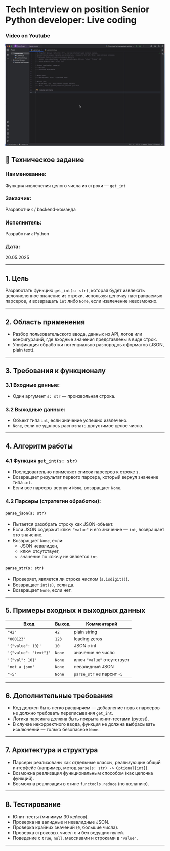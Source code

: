 # Tech Interview on position Senior Python developer: Live coding
### Video on Youtube
[![Watch the video](/video.jpg)](https://youtu.be/T-D1KVIuvjA)

## 📄 Техническое задание  
### Наименование:  
Функция извлечения целого числа из строки — `get_int`

### Заказчик:  
Разработчик / backend-команда  

### Исполнитель:  
Разработчик Python  

### Дата:  
20.05.2025  

---

## 1. **Цель**  
Разработать функцию `get_int(s: str)`, которая будет извлекать целочисленное значение из строки, используя цепочку настраиваемых парсеров, и возвращать `int` либо `None`, если извлечение невозможно.

---

## 2. **Область применения**  
- Разбор пользовательского ввода, данных из API, логов или конфигураций, где входные значения представлены в виде строк.
- Унификация обработки потенциально разнородных форматов (JSON, plain text).

---

## 3. **Требования к функционалу**

### 3.1 Входные данные:
- Один аргумент `s: str` — произвольная строка.

### 3.2 Выходные данные:
- Объект типа `int`, если значение успешно извлечено.
- `None`, если не удалось распознать допустимое целое число.

---

## 4. **Алгоритм работы**

### 4.1 Функция `get_int(s: str)`
- Последовательно применяет список парсеров к строке `s`.
- Возвращает результат первого парсера, который вернул значение типа `int`.
- Если все парсеры вернули `None`, возвращает `None`.

### 4.2 Парсеры (стратегии обработки):
#### `parse_json(s: str)`
- Пытается разобрать строку как JSON-объект.
- Если JSON содержит ключ `"value"` и его значение — `int`, возвращает это значение.
- Возвращает `None`, если:
  - JSON невалиден,
  - ключ отсутствует,
  - значение по ключу не является `int`.

#### `parse_str(s: str)`
- Проверяет, является ли строка числом (`s.isdigit()`).
- Возвращает `int(s)`, если да.
- Возвращает `None`, если нет.

---

## 5. **Примеры входных и выходных данных**

| Вход                         | Выход   | Комментарий                    |
|-----------------------------|---------|--------------------------------|
| `"42"`                      | `42`    | plain string                   |
| `"000123"`                  | `123`   | leading zeros                  |
| `'{"value": 10}'`           | `10`    | JSON с int                     |
| `'{"value": "text"}'`       | `None`  | значение не число              |
| `'{"val": 10}'`             | `None`  | ключ `"value"` отсутствует     |
| `'not a json'`              | `None`  | невалидный JSON                |
| `"-5"`                      | `None`  | `parse_str` не парсит `-5`     |

---

## 6. **Дополнительные требования**

- Код должен быть легко расширяем — добавление новых парсеров не должно требовать переписывания `get_int`.
- Логика парсинга должна быть покрыта юнит-тестами (pytest).
- В случае некорректного ввода, функция не должна выбрасывать исключений — только безопасное `None`.

---

## 7. **Архитектура и структура**

- Парсеры реализованы как отдельные классы, реализующие общий интерфейс (например, метод `parse(s: str) -> Optional[int]`).
- Возможна реализация функциональным способом (как цепочка функций).
- Возможна реализация в стиле `functools.reduce` (по желанию).

---

## 8. **Тестирование**

- Юнит-тесты (минимум 30 кейсов).
- Проверка на валидные и невалидные JSON.
- Проверка крайних значений (`0`, большие числа).
- Проверка строковых чисел с и без ведущих нулей.
- Поведение с `true`, `null`, массивами и строками в `"value"`.

---


